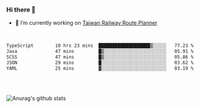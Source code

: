 ### Hi there 👋

- 🔭 I’m currently working on [Taiwan Railway Route Planner](https://github.com/Taiwan-Railway-Route-Planner)

<br/>

<!--START_SECTION:waka-->

```txt
TypeScript        10 hrs 23 mins  ███████████████████▒░░░░░   77.23 %
Java              47 mins         █▒░░░░░░░░░░░░░░░░░░░░░░░   05.91 %
SCSS              47 mins         █▒░░░░░░░░░░░░░░░░░░░░░░░   05.86 %
JSON              29 mins         █░░░░░░░░░░░░░░░░░░░░░░░░   03.62 %
YAML              25 mins         ▓░░░░░░░░░░░░░░░░░░░░░░░░   03.19 %
```

<!--END_SECTION:waka-->

<br/>
<br/>

![Anurag's github stats](https://github-readme-stats.vercel.app/api?username=DepickereSven&show_icons=true&theme=tokyonight)



<!--
**DepickereSven/DepickereSven** is a ✨ _special_ ✨ repository because its `README.md` (this file) appears on your GitHub profile.

Here are some ideas to get you started:

- 🔭 I’m currently working on ...
- 🌱 I’m currently learning ...
- 👯 I’m looking to collaborate on ...
- 🤔 I’m looking for help with ...
- 💬 Ask me about ...
- 📫 How to reach me: ...
- 😄 Pronouns: ...
- ⚡ Fun fact: ...
-->
